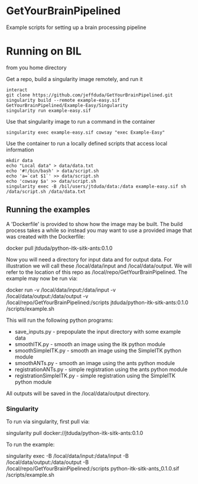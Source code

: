 # GetYourBrainPipelined
Example scripts for setting up a brain processing pipeline


# Running on BIL
from you home directory

Get a repo, build a singularity image remotely, and run it
```
interact
git clone https://github.com/jeffduda/GetYourBrainPipelined.git
singularity build --remote example-easy.sif GetYourBrainPipelined/Example-Easy/Singularity
singularity run example-easy.sif
```

Use that singularity image to run a command in the container
```
singularity exec example-easy.sif cowsay "exec Example-Easy"
```

Use the container to run a locally defined scripts that access local information
```
mkdir data
echo "Local data" > data/data.txt
echo '#!/bin/bash' > data/script.sh
echo 'a=`cat $1`' >> data/script.sh
echo 'cowsay $a' >> data/script.sh
singularity exec -B /bil/users/jtduda/data:/data example-easy.sif sh /data/script.sh /data/data.txt
```






## Running the examples
A 'Dockerfile' is provided to show how the image may be built. The build process takes a while so instead you may want to use a provided image that was created with the Dockerfile:

docker pull jtduda/python-itk-sitk-ants:0.1.0

Now you will need a directory for input data and for output data. For illustration we will call these /local/data/input and /local/data/output. We will refer to the location of this repo as /local/repo/GetYourBrainPipelined. The example may now be run via:

docker run -v /local/data/input:/data/input -v /local/data/output:/data/output -v /local/repo/GetYourBrainPipelined:/scripts jtduda/python-itk-sitk-ants:0.1.0 /scripts/example.sh

This will run the following python programs:
* save_inputs.py - prepopulate the input directory with some example data
* smoothITK.py - smooth an image using the itk python module
* smoothSimpleITK.py - smooth an image using the SimpleITK python module
* smoothANTs.py - smooth an image using the ants python module
* registrationANTs.py - simple registration using the ants python module
* registrationSimpleITK.py - simple registration using the SimpleITK python module

All outputs will be saved in the /local/data/output directory.

### Singularity
To run via singularity, first pull via:

singularity pull docker://jtduda/python-itk-sitk-ants:0.1.0

To run the example:

singularity exec -B /local/data/input:/data/input -B /local/data/output:/data/output -B /local/repo/GetYourBrainPipelined:/scripts python-itk-sitk-ants_0.1.0.sif /scripts/example.sh


